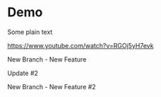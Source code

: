 # Demo 

Some plain text

https://www.youtube.com/watch?v=RGOj5yH7evk


New Branch - New Feature


Update #2


New Branch - New Feature #2
